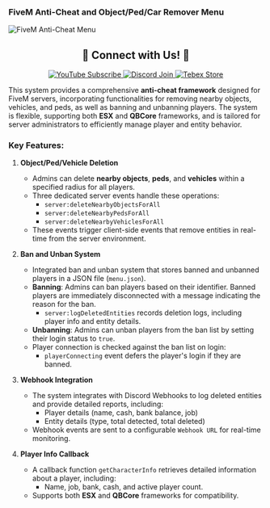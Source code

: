 ### FiveM Anti-Cheat and Object/Ped/Car Remover Menu

![FiveM Anti-Cheat Menu](https://github.com/user-attachments/assets/43cf15b6-2877-4fdf-999d-47ee2f9080fc)

<div align="center">
  <h2>🌟 Connect with Us! 🌟</h2>
  <a href="[https://www.youtube.com/watch?v=3hMbaI7pKLY](https://www.youtube.com/watch?v=xmtnNOdWK7Q)">
    <img src="https://img.shields.io/badge/YouTube-Subscribe-red?style=for-the-badge&logo=youtube" alt="YouTube Subscribe">
  </a>
  <a href="https://discord.gg/EkwWvFS">
    <img src="https://img.shields.io/badge/Discord-Join-blue?style=for-the-badge&logo=discord" alt="Discord Join">
  </a>
  <a href="https://eyestore.tebex.io/">
    <img src="https://img.shields.io/badge/Tebex-Store-green?style=for-the-badge&logo=shopify" alt="Tebex Store">
  </a>
</div>

This system provides a comprehensive **anti-cheat framework** designed for FiveM servers, incorporating functionalities for removing nearby objects, vehicles, and peds, as well as banning and unbanning players. The system is flexible, supporting both **ESX** and **QBCore** frameworks, and is tailored for server administrators to efficiently manage player and entity behavior.

### Key Features:

1. **Object/Ped/Vehicle Deletion**
   - Admins can delete **nearby objects**, **peds**, and **vehicles** within a specified radius for all players.
   - Three dedicated server events handle these operations:
     - `server:deleteNearbyObjectsForAll`
     - `server:deleteNearbyPedsForAll`
     - `server:deleteNearbyVehiclesForAll`
   - These events trigger client-side events that remove entities in real-time from the server environment.

2. **Ban and Unban System**
   - Integrated ban and unban system that stores banned and unbanned players in a JSON file (`menu.json`).
   - **Banning**: Admins can ban players based on their identifier. Banned players are immediately disconnected with a message indicating the reason for the ban.
     - `server:logDeletedEntities` records deletion logs, including player info and entity details.
   - **Unbanning**: Admins can unban players from the ban list by setting their login status to `true`.
   - Player connection is checked against the ban list on login:
     - `playerConnecting` event defers the player's login if they are banned.

3. **Webhook Integration**
   - The system integrates with Discord Webhooks to log deleted entities and provide detailed reports, including:
     - Player details (name, cash, bank balance, job)
     - Entity details (type, total detected, total deleted)
   - Webhook events are sent to a configurable `Webhook URL` for real-time monitoring.

4. **Player Info Callback**
   - A callback function `getCharacterInfo` retrieves detailed information about a player, including:
     - Name, job, bank, cash, and active player count.
   - Supports both **ESX** and **QBCore** frameworks for compatibility.

